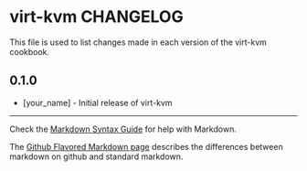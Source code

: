 virt-kvm CHANGELOG
==================

This file is used to list changes made in each version of the virt-kvm cookbook.

0.1.0
-----
- [your_name] - Initial release of virt-kvm

- - -
Check the [Markdown Syntax Guide](http://daringfireball.net/projects/markdown/syntax) for help with Markdown.

The [Github Flavored Markdown page](http://github.github.com/github-flavored-markdown/) describes the differences between markdown on github and standard markdown.
